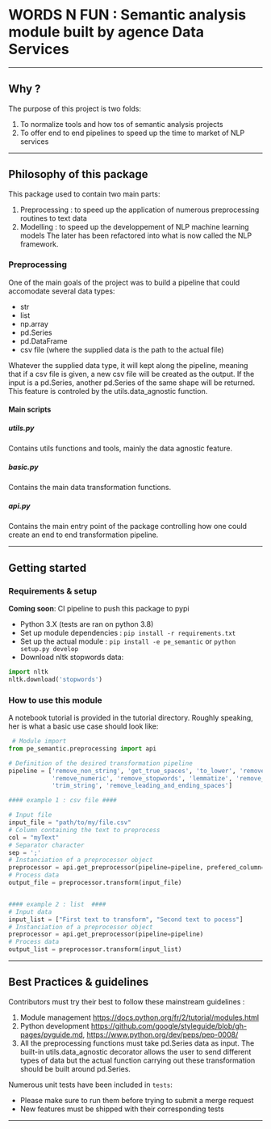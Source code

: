 # WORDS N FUN : Semantic analysis module built by agence Data Services

---

## Why ? 

The purpose of this project is two folds: 
1. To normalize tools and how tos of semantic analysis projects
2. To offer end to end pipelines to speed up the time to market of NLP services


---

## Philosophy of this package

This package used to contain two main parts:
1. Preprocessing : to speed up the application of numerous preprocessing routines to text data
2. Modelling : to speed up the developpement of NLP machine learning models 
The later has been refactored into what is now called the NLP framework. 

### Preprocessing

One of the main goals of the project was to build a pipeline that could accomodate several data types:
- str
- list
- np.array
- pd.Series
- pd.DataFrame
- csv file (where the supplied data is the path to the actual file)

Whatever the supplied data type, it will kept along the pipeline, meaning that if a csv file is given, a new csv file will be created as the output. If the input is a pd.Series, another pd.Series of the same shape will be returned.
This feature is controled by the utils.data_agnostic function.

#### Main scripts

##### utils.py

Contains utils functions and tools, mainly the data agnostic feature. 

##### basic.py

Contains the main data transformation functions. 

##### api.py

Contains the main entry point of the package controlling how one could create an end to end transformation pipeline. 


---

## Getting started

### Requirements & setup

**Coming soon**: CI pipeline to push this package to pypi

- Python 3.X (tests are ran on python 3.8)
- Set up module dependencies : `pip install -r requirements.txt`
- Set up the actual module : `pip install -e pe_semantic` or `python setup.py develop` 
- Download nltk stopwords data:
```python
import nltk
nltk.download('stopwords')
```


### How to use this module

A notebook tutorial is provided in the tutorial directory.
Roughly speaking, her is what a basic use case should look like:

```python
 # Module import
from pe_semantic.preprocessing import api

# Definition of the desired transformation pipeline
pipeline = ['remove_non_string', 'get_true_spaces', 'to_lower', 'remove_punct',
			'remove_numeric', 'remove_stopwords', 'lemmatize', 'remove_accents',
			'trim_string', 'remove_leading_and_ending_spaces']

#### example 1 : csv file ####

# Input file
input_file = "path/to/my/file.csv"
# Column containing the text to preprocess
col = "myText"
# Separator character
sep = ';'
# Instanciation of a preprocessor object
preprocessor = api.get_preprocessor(pipeline=pipeline, prefered_column=col, sep=sep)
# Process data
output_file = preprocessor.transform(input_file)


#### example 2 : list  ####
# Input data
input_list = ["First text to transform", "Second text to pocess"]
# Instanciation of a preprocessor object
preprocessor = api.get_preprocessor(pipeline=pipeline)
# Process data
output_list = preprocessor.transform(input_list)

```

---

## Best Practices & guidelines

Contributors must try their best to follow these mainstream guidelines : 
1. Module management https://docs.python.org/fr/2/tutorial/modules.html
2. Python development https://github.com/google/styleguide/blob/gh-pages/pyguide.md, https://www.python.org/dev/peps/pep-0008/
3. All the preprocessing functions must take pd.Series data as input. The built-in utils.data_agnostic decorator allows the user to send different types of data but the actual function carrying out these transformation should be built around pd.Series.

Numerous unit tests have been included in `tests`:
- Please make sure to run them before trying to submit a merge request
- New features must be shipped with their corresponding tests

---
